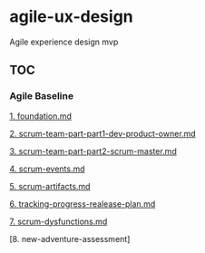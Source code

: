 # agile-ux-design
Agile experience design mvp

## TOC

### Agile Baseline
  

[1. foundation.md](https://github.com/Charlyinthenet/agile-ux-design/blob/main/agile-baseline/foundation.md)

[2. scrum-team-part-part1-dev-product-owner.md](https://github.com/Charlyinthenet/agile-ux-design/blob/main/agile-baseline/scrum-team.md)

[3. scrum-team-part-part2-scrum-master.md](https://github.com/Charlyinthenet/agile-ux-design/blob/main/agile-baseline/scrum-master.md)

[4. scrum-events.md](https://github.com/Charlyinthenet/agile-ux-design/blob/main/agile-baseline/scrum-events.md)

[5. scrum-artifacts.md](https://github.com/Charlyinthenet/agile-ux-design/blob/main/agile-baseline/scrum-artifacts.md)

[6. tracking-progress-realease-plan.md](https://github.com/Charlyinthenet/agile-ux-design/blob/main/agile-baseline/tracking-progress-realease-plan.md)

[7. scrum-dysfunctions.md](https://github.com/Charlyinthenet/agile-ux-design/blob/main/agile-baseline/scrum-dysfunctions.md)

[8. new-adventure-assessment]
